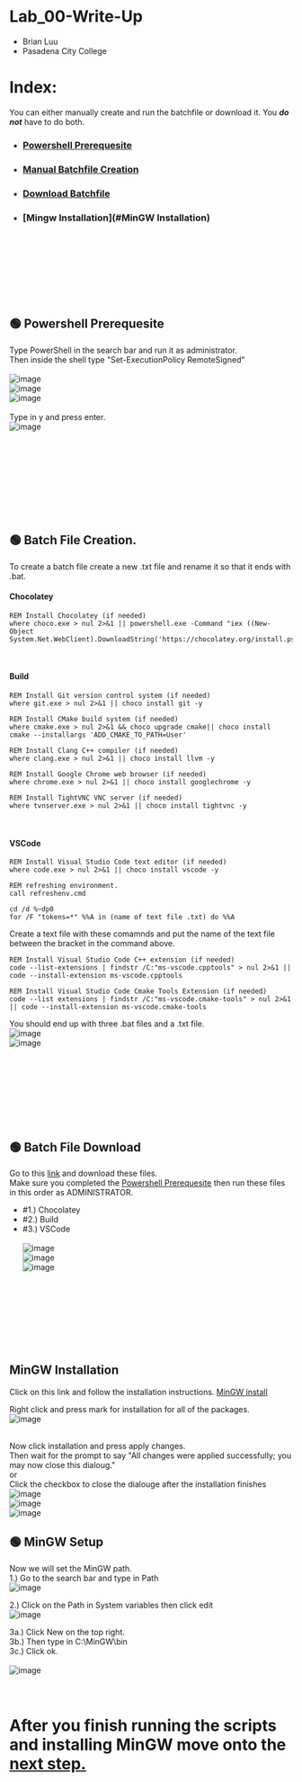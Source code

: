 # Lab_00-Write-Up
- Brian Luu  <br>
- Pasadena City College  <br>

# Index:
You can either manually create and run the batchfile or download it. You ***do not*** have to do both.
- ### [Powershell Prerequesite](#🟢-Powershell-Prerequesite) 
- ### [Manual Batchfile Creation](#Batch-File-Creation)
- ### [Download Batchfile](#Batch-File-Download)
- ### [Mingw Installation](#MinGW Installation)
<br><br><br><br><br><br><br>

## 🟢 Powershell Prerequesite 
Type PowerShell in the search bar and run it as administrator.  <br>
Then inside the shell type "Set-ExecutionPolicy RemoteSigned"   <br><br>
![image](https://github.com/Nairbuul/Lab_00-Write-Up/assets/42011526/49548807-5faa-4540-bc73-0e02c820cb4e)  <br>
![image](https://github.com/Nairbuul/Lab_00-Write-Up/assets/42011526/096d0394-8dd9-4f2d-bd70-e7862d27f29c)  <br>
![image](https://github.com/Nairbuul/Lab_00-Write-Up/assets/42011526/0c866b2a-4caa-479d-9400-74c2b3640074)  <br><br>
Type in y and press enter. <br>
![image](https://github.com/Nairbuul/Lab_00-Write-Up/assets/42011526/42110158-bccb-4700-a8c0-9a5bfa94e50f)  <br><br>

<br><br><br><br><br><br><br>

## 🟢 Batch File Creation.
To create a batch file create a new .txt file and rename it so that it ends with .bat.

#### Chocolatey
```
REM Install Chocolatey (if needed)
where choco.exe > nul 2>&1 || powershell.exe -Command "iex ((New-Object System.Net.WebClient).DownloadString('https://chocolatey.org/install.ps1'))"
```
<br>

#### Build
```
REM Install Git version control system (if needed)
where git.exe > nul 2>&1 || choco install git -y

REM Install CMake build system (if needed)
where cmake.exe > nul 2>&1 && choco upgrade cmake|| choco install cmake --installargs 'ADD_CMAKE_TO_PATH=User'

REM Install Clang C++ compiler (if needed)
where clang.exe > nul 2>&1 || choco install llvm -y

REM Install Google Chrome web browser (if needed)
where chrome.exe > nul 2>&1 || choco install googlechrome -y

REM Install TightVNC VNC server (if needed)
where tvnserver.exe > nul 2>&1 || choco install tightvnc -y
```

<br>

#### VSCode 
```
REM Install Visual Studio Code text editor (if needed)
where code.exe > nul 2>&1 || choco install vscode -y

REM refreshing environment.
call refreshenv.cmd

cd /d %~dp0
for /F "tokens=*" %%A in (name of text file .txt) do %%A
```
Create a text file with these comamnds and put the name of the text file between the bracket in the command above.

```
REM Install Visual Studio Code C++ extension (if needed)
code --list-extensions | findstr /C:"ms-vscode.cpptools" > nul 2>&1 || code --install-extension ms-vscode.cpptools

REM Install Visual Studio Code Cmake Tools Extension (if needed)
code --list extensions | findstr /C:"ms-vscode.cmake-tools" > nul 2>&1 || code --install-extension ms-vscode.cmake-tools
```
You should end up with three .bat files and a .txt file. <br>
![image](https://github.com/Nairbuul/Lab_00-Write-Up/assets/42011526/d3a6b6b4-2cab-4cbe-affa-41cca276bef2) <br>
![image](https://github.com/Nairbuul/Lab_00-Write-Up/assets/42011526/ad6b4671-8c25-4af5-86e7-8381233cab0f) <br>

<br><br><br><br><br><br><br>

## 🟢 Batch File Download
Go to this [link](https://github.com/Nairbuul/Lab_00-Write-Up/tree/main/Windows) and download these files. <br>
Make sure you completed the [Powershell Prerequesite](#Powershell-Prerequesite) then run these files in this order as ADMINISTRATOR.
- #1.) Chocolatey
- #2.) Build
- #3.) VSCode <br><br>
![image](https://github.com/Nairbuul/Lab_00-Write-Up/assets/42011526/6d897c9b-f154-4bf4-895f-82b461157f85) <br>
![image](https://github.com/Nairbuul/Lab_00-Write-Up/assets/42011526/9c9a2946-cfff-4047-ae9d-35c66d979074) <br>
![image](https://github.com/Nairbuul/Lab_00-Write-Up/assets/42011526/08e1cd04-aca2-43c0-93c9-e35a738a345b) <br>


<br><br><br><br><br><br><br>

## MinGW Installation
Click on this link and follow the installation instructions. [MinGW install](https://sourceforge.net/projects/mingw/) <br> 

Right click and press mark for installation for all of the packages.  <br>
![image](https://github.com/Nairbuul/Lab_00-Write-Up/assets/42011526/0bd0c2d4-26c4-4f53-a583-d44567adbeb0)  <br><br>

Now click installation and press apply changes. <br>
Then wait for the prompt to say "All changes were applied successfully; you may now close this dialoug." <br>
or <br>
Click the checkbox to close the dialouge after the installation finishes <br>
![image](https://github.com/Nairbuul/Lab_00-Write-Up/assets/42011526/56c6c43e-7164-4ea5-b86f-d514cb9168c2)  <br>
![image](https://github.com/Nairbuul/Lab_00-Write-Up/assets/42011526/690b2147-54e1-49c3-8698-9c3db0fb037b)  <br>
![image](https://github.com/Nairbuul/Lab_00-Write-Up/assets/42011526/e2c889df-c254-4319-8188-735268e40f63)  <br>

## 🟢 MinGW Setup
Now we will set the MinGW path. <br> 
1.) Go to the search bar and type in Path <br>
![image](https://github.com/Nairbuul/Lab_00-Write-Up/assets/42011526/61f74c36-b6eb-433a-a801-3781b11aef14)  <br>

2.) Click on the Path in System variables then click edit <br>
![image](https://github.com/Nairbuul/Lab_00-Write-Up/assets/42011526/55fd7249-ad4e-4c38-98ed-f61cc4b68b89)  <br>

3a.) Click New on the top right. <br> 
3b.) Then type in C:\MinGW\bin <br> 
3c.) Click ok. <br><br>
![image](https://github.com/Nairbuul/Lab_00-Write-Up/assets/42011526/90bdfef4-9718-4f5e-a1e8-806589878683)  <br><br><br>

# After you finish running the scripts and installing MinGW move onto the [next step.](https://github.com/barkeshli-pcc/lab-00-writeup/blob/master/start_project.md)

